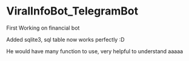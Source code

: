 # ViralInfoBot_TelegramBot
First Working on financial bot

Added sqlite3, sql table now works perfectly :D

He would have many function to use, very helpful to understand
ааааа
